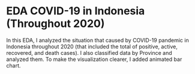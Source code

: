 # EDA COVID-19 in Indonesia (Throughout 2020)
In this EDA, I analyzed the situation that caused by COVID-19 pandemic in Indonesia throughout 2020 (that included the total of positive, active, recovered, and death cases).
I also classified data by Province and analyzed them.
To make the visualization clearer, I added animated bar chart.
